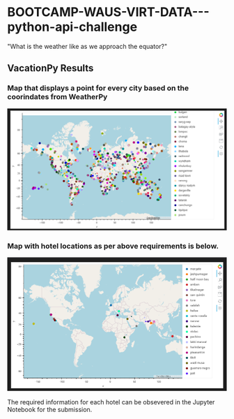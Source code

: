 # BOOTCAMP-WAUS-VIRT-DATA---python-api-challenge
"What is the weather like as we approach the equator?"

## VacationPy Results

### Map that displays a point for every city based on the coorindates from WeatherPy

![Cities previous dataset](/WeatherPy/output_data/Map%20that%20displays%20a%20point%20for%20every%20city.%20Point%20is%20the%20humidity%20in%20each%20city..png)

### Map with hotel locations as per above requirements is below.

![Hotel Locations](/WeatherPy/output_data/Hotel%20locations.png)

The required information for each hotel can be obsevered in the Jupyter Notebook for the submission.
